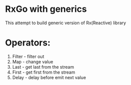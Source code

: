 # RxGo with generics

This attempt to build generic version of Rx(Reactive) library

# Operators:
1. Filter - filter out
2. Map - change value
3. Last - get last from the stream
4. First - get first from the stream
5. Delay - delay before emit next value
